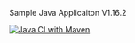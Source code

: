 
Sample Java Applicaiton V1.16.2



[![Java CI with Maven](https://github.com/AkshayV30/samplejavaapp/actions/workflows/maven.yml/badge.svg)](https://github.com/AkshayV30/samplejavaapp/actions/workflows/maven.yml)
